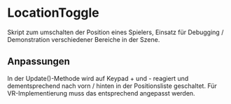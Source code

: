 # LocationToggle

Skript zum umschalten der Position eines Spielers, Einsatz für Debugging / Demonstration verschiedener Bereiche in der Szene.

## Anpassungen

In der Update()-Methode wird auf Keypad + und - reagiert und dementsprechend nach vorn / hinten in der Positionsliste geschaltet.
Für VR-Implementierung muss das entsprechend angepasst werden.